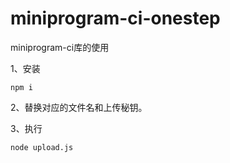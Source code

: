 # miniprogram-ci-onestep
miniprogram-ci库的使用

1、安装
```
npm i
```

2、替换对应的文件名和上传秘钥。

3、执行

```
node upload.js
```
